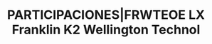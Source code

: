 ---
layout: asset
title: PARTICIPACIONES|FRWTEOE LX Franklin K2 Wellington Technol
isin: LU2039786426
---